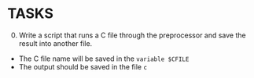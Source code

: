 # TASKS


0. Write a script that runs a C file through the preprocessor and save the result into another file.

* The C file name will be saved in the `variable $CFILE`
* The output should be saved in the file `c`
